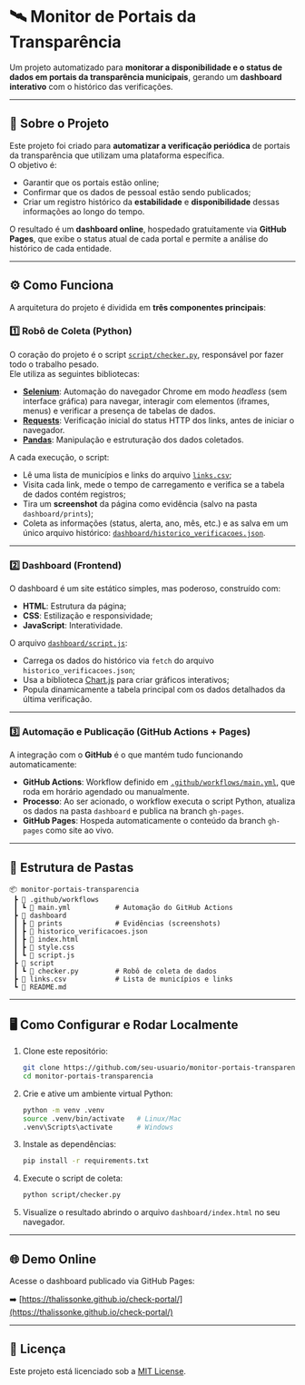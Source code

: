 # 🛰️ Monitor de Portais da Transparência  

Um projeto automatizado para **monitorar a disponibilidade e o status de dados em portais da transparência municipais**, gerando um **dashboard interativo** com o histórico das verificações.  

---

## 📌 Sobre o Projeto  

Este projeto foi criado para **automatizar a verificação periódica** de portais da transparência que utilizam uma plataforma específica.  
O objetivo é:  

- Garantir que os portais estão online;  
- Confirmar que os dados de pessoal estão sendo publicados;  
- Criar um registro histórico da **estabilidade** e **disponibilidade** dessas informações ao longo do tempo.  

O resultado é um **dashboard online**, hospedado gratuitamente via **GitHub Pages**, que exibe o status atual de cada portal e permite a análise do histórico de cada entidade.  

---

## ⚙️ Como Funciona  

A arquitetura do projeto é dividida em **três componentes principais**:  

### 1️⃣ Robô de Coleta (Python)  

O coração do projeto é o script [`script/checker.py`](script/checker.py), responsável por fazer todo o trabalho pesado.  
Ele utiliza as seguintes bibliotecas:  

- **[Selenium](https://selenium.dev/)**: Automação do navegador Chrome em modo *headless* (sem interface gráfica) para navegar, interagir com elementos (iframes, menus) e verificar a presença de tabelas de dados.  
- **[Requests](https://docs.python-requests.org/)**: Verificação inicial do status HTTP dos links, antes de iniciar o navegador.  
- **[Pandas](https://pandas.pydata.org/)**: Manipulação e estruturação dos dados coletados.  

A cada execução, o script:  

- Lê uma lista de municípios e links do arquivo [`links.csv`](links.csv);  
- Visita cada link, mede o tempo de carregamento e verifica se a tabela de dados contém registros;  
- Tira um **screenshot** da página como evidência (salvo na pasta `dashboard/prints`);  
- Coleta as informações (status, alerta, ano, mês, etc.) e as salva em um único arquivo histórico: [`dashboard/historico_verificacoes.json`](dashboard/historico_verificacoes.json).  

---

### 2️⃣ Dashboard (Frontend)  

O dashboard é um site estático simples, mas poderoso, construído com:  

- **HTML**: Estrutura da página;  
- **CSS**: Estilização e responsividade;  
- **JavaScript**: Interatividade.  

O arquivo [`dashboard/script.js`](dashboard/script.js):  

- Carrega os dados do histórico via `fetch` do arquivo `historico_verificacoes.json`;  
- Usa a biblioteca [Chart.js](https://www.chartjs.org/) para criar gráficos interativos;  
- Popula dinamicamente a tabela principal com os dados detalhados da última verificação.  

---

### 3️⃣ Automação e Publicação (GitHub Actions + Pages)  

A integração com o **GitHub** é o que mantém tudo funcionando automaticamente:  

- **GitHub Actions**: Workflow definido em [`.github/workflows/main.yml`](.github/workflows/main.yml), que roda em horário agendado ou manualmente.  
- **Processo**: Ao ser acionado, o workflow executa o script Python, atualiza os dados na pasta `dashboard` e publica na branch `gh-pages`.  
- **GitHub Pages**: Hospeda automaticamente o conteúdo da branch `gh-pages` como site ao vivo.  

---

## 📂 Estrutura de Pastas  

```
📦 monitor-portais-transparencia
 ┣ 📂 .github/workflows
 ┃ ┗ 📜 main.yml           # Automação do GitHub Actions
 ┣ 📂 dashboard
 ┃ ┣ 📂 prints             # Evidências (screenshots)
 ┃ ┣ 📜 historico_verificacoes.json
 ┃ ┣ 📜 index.html
 ┃ ┣ 📜 style.css
 ┃ ┗ 📜 script.js
 ┣ 📂 script
 ┃ ┗ 📜 checker.py         # Robô de coleta de dados
 ┣ 📜 links.csv            # Lista de municípios e links
 ┗ 📜 README.md
```

---

## 🖥️ Como Configurar e Rodar Localmente  

1. Clone este repositório:  
   ```bash
   git clone https://github.com/seu-usuario/monitor-portais-transparencia.git
   cd monitor-portais-transparencia
   ```

2. Crie e ative um ambiente virtual Python:  
   ```bash
   python -m venv .venv
   source .venv/bin/activate   # Linux/Mac
   .venv\Scripts\activate      # Windows
   ```

3. Instale as dependências:  
   ```bash
   pip install -r requirements.txt
   ```

4. Execute o script de coleta:  
   ```bash
   python script/checker.py
   ```

5. Visualize o resultado abrindo o arquivo `dashboard/index.html` no seu navegador.  

---

## 🌐 Demo Online  

Acesse o dashboard publicado via GitHub Pages:  

➡️ [https://thalissonke.github.io/check-portal/](https://thalissonke.github.io/check-portal/)  

---

## 📝 Licença  

Este projeto está licenciado sob a [MIT License](LICENSE).  

